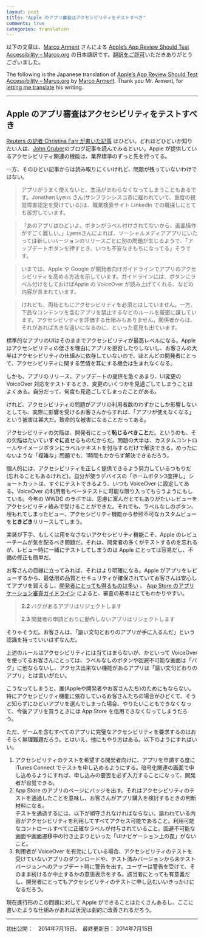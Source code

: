 ```yaml
---
layout: post
title: "Apple のアプリ審査はアクセシビリティをテストすべき"
comments: true
categories: translation
---
```


以下の文章は、[Marco Arment](https://twitter.com/marcoarment) さんによる [Apple’s App Review Should Test Accessibility – Marco.org](http://www.marco.org/2014/07/10/app-review-should-test-accessibility) の日本語訳です。[翻訳をご許可](https://twitter.com/marcoarment/status/488871415240605696)いただきありがとうございました。

The following is the Japanese translation of [Apple’s App Review Should Test Accessibility – Marco.org](http://www.marco.org/2014/07/10/app-review-should-test-accessibility) by [Marco Arment](https://twitter.com/marcoarment).  Thank you Mr. Arment, for [letting me translate](https://twitter.com/marcoarment/status/488871415240605696) his writing.

--------------------------------------------


<!--original
Apple’s App Review Should Test Accessibility
=================================================================
-->
## Apple のアプリ審査はアクセシビリティをテストすべき


<!--original
[Christina Farr’s Reuters article](http://www.reuters.com/article/2014/07/09/us-apple-mobilephone-accessibility-idUSKBN0FE12Q20140709) is pretty bad, as helpfully detailed by [John Gruber](http://daringfireball.net/linked/2014/07/10/reuters-accessibility). Apple’s accessibility support leads the industry by a mile.
-->
[Reuters の記者 Christina Farr が書いた記事](http://www.reuters.com/article/2014/07/09/us-apple-mobilephone-accessibility-idUSKBN0FE12Q20140709) はひどい。どれほどひどいか知りたい人は、[John Gruber](http://daringfireball.net/linked/2014/07/10/reuters-accessibility)のブログ記事を読んでみるといい。Apple が提供しているアクセシビリティ関連の機能は、業界標準のずっと先を行ってる。

<!--original
But the actual issue, buried in the sloppy article, is legitimate:
-->
一方、そのひどい記事からは読み取りにくいけれど、問題が残っていないわけではない。

<!--original
 But when apps don’t work, life can grind to a stop. Jonathan Lyens, a San Francisco city employee, who is legally blind, has a hard time browsing jobs on professional networking site LinkedIn.

 “The app is insane. Buttons aren’t labeled. It’s difficult to navigate,” said Lyens. When it comes to social media apps, new problems arise with every release, he said. “I get nervous every time I hit the update button.” …

 Now, Apple and Google both have developer guidelines on how to make features accessible, such as labeling buttons that can be read by Apple’s VoiceOver software.

 But they don’t require accessibility, in contrast to other strictly enforced rules, such as a ban on apps that present crude or objectionable content. Nor do they offer an accessibility rating system, which some disabled advocates say would be a big help.
-->
> アプリがうまく使えないと、生活がまわらなくなってしまうこともあるです。Jonathan Lyens さん(サンフランシスコ市に雇われていて、重度の視覚障害認定を受けている)は、職業検索サイト LinkedIn での職探しにとても苦労しています。

> 「あのアプリはひどいよ。ボタンがラベル付けされてないから、画面操作がすごく難しい。」Lyensさんによれば、ソーシャルメディアアプリにいたっては新しいバージョンのリリースごとに別の問題が生じるようで、「アップデートボタンを押すとき、いつも不安なきもちになってる」そうです。

> いまでは、Apple や Google が開発者向けガイドラインでアプリのアクセシビリティを高める方法を示しています。ガイドラインには、ボタンにラベル付けをしておけばApple の VoiceOver が読み上げてくれる、などの内容が含まれています。

> けれども、両社ともにアクセシビリティを必須とはしていません。一方、下品なコンテンツを含むアプリを禁止するなどのルールを厳密に課しています。アクセシビリティを評価する仕組みもありません。関係者からは、それがあれば大きな違いになるのに、といった意見も出ています。

<!--original
Apps with standard UIs get most accessibility for free, Apple doesn’t reject apps for inaccessibility, and most customers don’t rely on accessibility tools, so most developers never hear about accessibility problems.
-->
標準的なアプリのUIはそのままでアクセシビリティが最高レベルになる。Apple はアクセシビリティの低さを理由にアプリを拒否したりしないし、お客さんの大半はアクセシビリティの仕組みに依存していないので、ほとんどの開発者にとって、アクセシビリティに関する苦情を耳にする機会は生まれなくなる。

<!--original
In the rush to get apps and updates out the door, it’s easy to forget to test every UI change with VoiceOver. I’ve certainly forgotten many times.
-->
しかも、アプリのリリース、アップデートの提供を急ぐあまり、UI変更の VoiceOver 対応をテストするとき、変更のいくつかを見過ごしてしまうことはよくある。自分だって、何度も見過ごしてしまったことがある。

<!--original
But while accessibility problems only affect a small percentage of an app’s userbase, their impact can be extremely damaging or fatal to those customers’ ability to use the app.
-->
けれど、アクセシビリティの問題がアプリの利用者数のわずかにしか影響しないとしても、実際に影響を受けるお客さんからすれば、「アプリが使えなくなる」という被害は甚大だ。致命的な被害になることだってある。

<!--original
Accessibility failures should be *embarrassments* to all developers because they’re usually *very* easy to fix. For most problems, you just need to add label text to a custom control or image button. Rare “complex” issues are usually less than an hour’s work.
-->
アクセシビリティの欠陥は、開発者にとって**恥じるべきこと**だ。というのも、その欠陥はたいてい**すぐに**直せるものだからだ。問題の大半は、カスタムコントロールやイメージボタンにラベルテキストを付与するだけで解決できる。めったにないような「複雑な」問題でも、1時間もかからず解決できるだろう。

<!--original
I try hard to get accessibility right… when I remember to. My triple-tap home-button shortcut is always mapped to VoiceOver so I can easily test. I include VoiceOver users in betas whenever possible and had an extremely valuable and insightful accessibility review in the WWDC labs this year. But I *still* occasionally ship unlabeled buttons, hidden-view clutter, or inaccessible custom views.
-->
個人的には、アクセシビリティを正しく提供できるよう努力しているつもりだ(忘れることもあるけれど)。自分が使うデバイスの「ホームボタン3度押し」ショートカットは、すぐにテストできるよう、いつも VoiceOver に設定してある。VoiceOver の利用者もベータテストに可能な限り入ってもらうようにもしている。今年の WWDC のラボでは、思慮に富んだとてもありがたいレビューをアクセシビリティ絡みで受けることができた。それでも、ラベルなしのボタン、埋もれてしまったビュー、アクセシビリティ機能から参照不可なカスタムビューを**ときどき**リリースしてしまう。

<!--original
Poor or broken accessibility is exactly the sort of problem that Apple’s App Review team *should* check for: many developers forget to test it, it’s easy for Apple to quickly test when reviewing each app, and it’s easy to fix.
-->
実装が下手、もしくは用をなさないアクセシビリティ機能こそ、Apple のレビューチームが気を配るべき問題だ。それは、開発者の多くがテストするのを忘れるが、レビュー時に一緒にテストしてしまうのは Apple にとっては容易だし、不備の修正も簡単だ。

<!--original
It’s even more clear when considering the customers’ point of view. App Review assures customers of minimum quality and security standards so they feel comfortable buying apps, and [we all benefit](http://www.marco.org/2011/02/04/ode-to-the-app-review-team) from it. The [App Store Review Guidelines](https://developer.apple.com/appstore/resources/approval/guidelines.html) are quite clear on the basics:
-->
お客さんの目線に立ってみれば、それはより明確になる。Apple がアプリをレビューするから、最低限の品質とセキュリティが確保されていてお客さんは安心してアプリを買えるし、[開発者にとっても得るものは多い](http://www.marco.org/2011/02/04/ode-to-the-app-review-team) 。
 [App Store のアプリケーション審査ガイドライン](https://developer.apple.com/appstore/resources/approval/guidelines.html) によると、審査の基本はとてもわかりやすい。

<!--original
 **2.2** Apps that exhibit bugs will be rejected

 **2.3** Apps that do not perform as advertised by the developer will be rejected
-->
> **2.2** バグがあるアプリはリジェクトします
>
> **2.3** 開発者の申請どおりに動作しないアプリはリジェクトします

<!--original
Of course. Customers should know that they’re getting what’s promised.
-->
そりゃそうだ。お客さんは、「謳い文句どおりのアプリが手に入るんだ」という認識を持っていいはずなんだ。

<!--original
But those rules aren’t applied to accessibility. For a customer who uses VoiceOver, rows of unlabeled buttons and inescapable screens are “bugs”, and an app with inaccessible features certainly does not “perform as advertised”.
-->
上述のルールはアクセシビリティには当てはまらないが、かといって VoiceOver を使ってるお客さんにとっては、ラベルなしのボタンや回避不可能な画面は「バグ」に他ならないし、アクセス出来ない機能があるアプリは「謳い文句どおりのアプリ」とは言いがたい。

<!--original
This sucks for everyone: Apple, developers, and most of all, customers relying on accessibility aides who unknowingly pick a bad app, can’t do what they need, and now can’t trust the App Store with future purchases.
-->
こうなってしまうと、誰(Appleや開発者やお客さんたち)のためにもならない。特にアクセシビリティ機能に依存しているお客さんたちの場合がひどくて、そうと知らずにひどいアプリを選んでしまった場合、やりたいこともできなくなって、今後アプリを買うときには App Store を信用できなくなってしまうだろう。

<!--original
Requiring all apps and games to be completely accessible is probably infeasible. But that’s not the only option. My proposed fix:
-->
ただ、ゲームを含むすべてのアプリに完璧なアクセシビリティを要求するのはおそらく無理難題だろう。とはいえ、他にもやり方はある。以下のようにすればいい。

<!--original
1.  Allow developers to *opt into* accessibility testing for each submission in iTunes Connect. Put it on the screen that asks about cryptography so all developers must answer it and are made aware of it.
2.  Show a small badge on each app’s page in the Store that passes accessibility testing. This helps customers make buying decisions for their needs.
-->
<!--original
    Passing requires all advertised functionality to be accessible, all accessible controls to have accurate labels, and no navigational traps such as inescapable screens or stuck states.
-->
<!--original
3.  If a user has VoiceOver enabled while downloading an app that has *not* been tested for accessibility, or while updating a previously tested app to to an untested version, show a warning dialog and ask them to confirm whether they still want to proceed. This helps them *and* gives developers a good reason to opt into accessibility testing.
-->
1. アクセシビリティのテストを希望する開発者向けに、アプリを申請する度に iTunes Connect でテストを申し込めるようにする。暗号化関連の画面で申し込めるようにすれば、申し込みの要否を必ず入力することになって、開発者が自覚できる。
2. App Store のアプリのページにバッジを出す。それはアクセシビリティのテストを通過したことを意味し、お客さんがアプリ購入を検討するときの判断材料になる。  
テストを通過するには、以下が順守されなければならない。謳われている内容がアクセシビリティを利用してすべてアクセス可能であること。利用可能なコントロールすべてに正確なラベルが付与されていること。回避不可能な画面や画面遷移中の行き止まりといった「UIナビゲーション上の罠」がないこと。
3. 利用者が VoiceOver を有効にしている場合、アクセシビリティのテストを受けていないアプリのダウンロードや、テスト済みバージョンから未テストバージョンへのアップデート時に警告を出す。ユーザーは警告を受けて、そのまま続けるか中止するかの意思表示をする。該当者にとっても有意義だし、開発者にとってもアクセシビリティのテストに申し込むいいきっかけになるだろう。

<!--original
There’s definitely more Apple can do to address this very real problem, and a system like this would make a huge difference.
-->
現在進行形のこの問題に対して Apple ができることはたくさんあるし、ここに書いたような仕組みがあれば状況は劇的に改善されるだろう。

-------------
初出公開：　2014年7月15日、　最終更新日： 2014年7月15日

